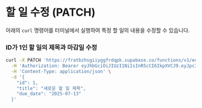 # 할 일 수정 (PATCH)

아래의 `curl` 명령어를 터미널에서 실행하여 특정 할 일의 내용을 수정할 수 있습니다.

### ID가 1인 할 일의 제목과 마감일 수정

```bash
curl -X PATCH 'https://fratbzhsgiiyggfrdqpk.supabase.co/functions/v1/edit_todo' \
  -H 'Authorization: Bearer eyJhbGciOiJIUzI1NiIsInR5cCI6IkpXVCJ9.eyJpc3MiOiJzdXBhYmFzZSIsInJlZiI6ImZyYXRiemhzZ2lpeWdnZnJkcXBrIiwicm9sZSI6ImFub24iLCJpYXQiOjE3NTIyMTQ1MTgsImV4cCI6MjA2Nzc5MDUxOH0.FsRC0wTUVrA7JgSk1S25NnCshVFoGRaCgJQNKwE97RI' \
  -H 'Content-Type: application/json' \
  -d '{
    "id": 1,
    "title": "새로운 할 일 제목",
    "due_date": "2025-07-13"
  }'
```
